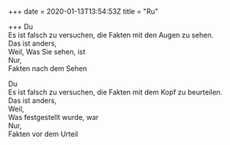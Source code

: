 +++
date = 2020-01-13T13:54:53Z
title = "Ru"

+++ 
Du    
Es ist falsch zu versuchen, die Fakten mit den Augen zu sehen.   
Das ist anders,   
Weil, 
Was Sie sehen, ist   
Nur,   
Fakten nach dem Sehen   
   
Du   
Es ist falsch zu versuchen, die Fakten mit dem Kopf zu beurteilen.   
Das ist anders,   
Weil,   
Was festgestellt wurde, war   
Nur,   
Fakten vor dem Urteil